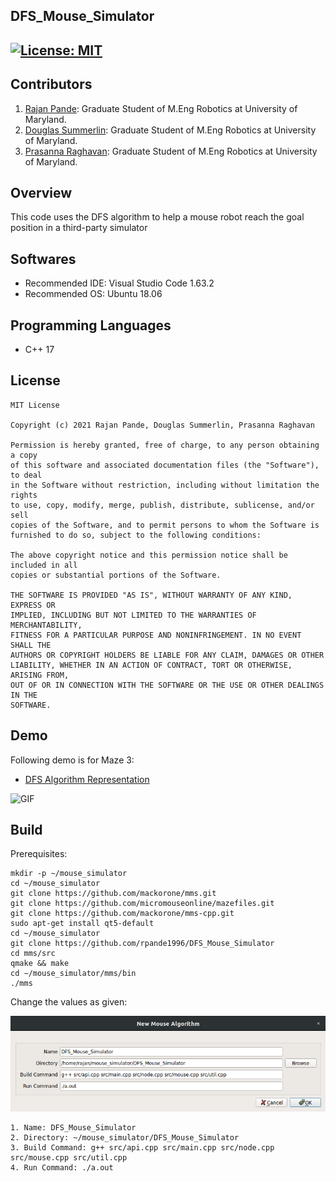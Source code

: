 ## DFS_Mouse_Simulator
[![License: MIT](https://img.shields.io/badge/License-MIT-green.svg)](https://opensource.org/licenses/MIT)
---

## Contributors

1) [Rajan Pande](https://github.com/rpande1996): 
Graduate Student of M.Eng Robotics at University of Maryland. 
2) [Douglas Summerlin](https://github.com/dsumm1001): 
Graduate Student of M.Eng Robotics at University of Maryland.
3) [Prasanna Raghavan](https://github.com/prasannaraghavan): 
Graduate Student of M.Eng Robotics at University of Maryland.

## Overview

This code uses the DFS algorithm to help a mouse robot reach the goal position in a third-party simulator

## Softwares

* Recommended IDE: Visual Studio Code 1.63.2
* Recommended OS: Ubuntu 18.06

## Programming Languages

* C++ 17

## License 

```
MIT License

Copyright (c) 2021 Rajan Pande, Douglas Summerlin, Prasanna Raghavan

Permission is hereby granted, free of charge, to any person obtaining a copy
of this software and associated documentation files (the "Software"), to deal
in the Software without restriction, including without limitation the rights
to use, copy, modify, merge, publish, distribute, sublicense, and/or sell
copies of the Software, and to permit persons to whom the Software is
furnished to do so, subject to the following conditions:

The above copyright notice and this permission notice shall be included in all
copies or substantial portions of the Software.

THE SOFTWARE IS PROVIDED "AS IS", WITHOUT WARRANTY OF ANY KIND, EXPRESS OR
IMPLIED, INCLUDING BUT NOT LIMITED TO THE WARRANTIES OF MERCHANTABILITY,
FITNESS FOR A PARTICULAR PURPOSE AND NONINFRINGEMENT. IN NO EVENT SHALL THE
AUTHORS OR COPYRIGHT HOLDERS BE LIABLE FOR ANY CLAIM, DAMAGES OR OTHER
LIABILITY, WHETHER IN AN ACTION OF CONTRACT, TORT OR OTHERWISE, ARISING FROM,
OUT OF OR IN CONNECTION WITH THE SOFTWARE OR THE USE OR OTHER DEALINGS IN THE 
SOFTWARE.
```

## Demo

Following demo is for Maze 3:
- [DFS Algorithm Representation](https://youtu.be/HOb_XCYA3K8)

![GIF](media/gif/Maze_3.gif)

## Build
Prerequisites:
```
mkdir -p ∼/mouse_simulator
cd ~/mouse_simulator
git clone https://github.com/mackorone/mms.git
git clone https://github.com/micromouseonline/mazefiles.git
git clone https://github.com/mackorone/mms-cpp.git
sudo apt-get install qt5-default
cd ~/mouse_simulator
git clone https://github.com/rpande1996/DFS_Mouse_Simulator
cd mms/src
qmake && make
cd ∼/mouse_simulator/mms/bin
./mms
```
Change the values as given:

![Image](https://github.com/rpande1996/DFS_Mouse_Simulator/blob/main/media/config.png)
```
1. Name: DFS_Mouse_Simulator
2. Directory: ~/mouse_simulator/DFS_Mouse_Simulator
3. Build Command: g++ src/api.cpp src/main.cpp src/node.cpp src/mouse.cpp src/util.cpp
4. Run Command: ./a.out
```
